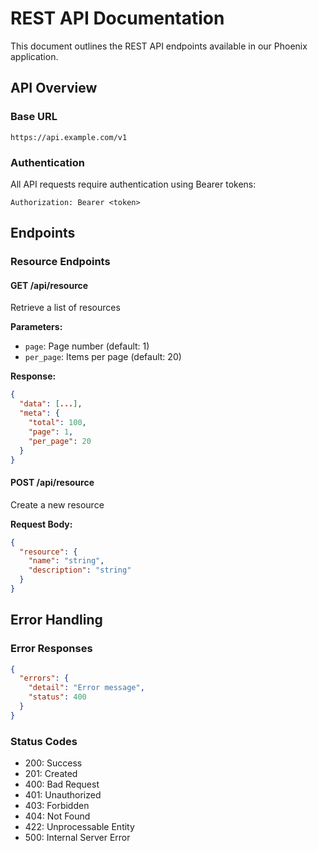 # REST API Documentation

This document outlines the REST API endpoints available in our Phoenix application.

## API Overview

### Base URL
```
https://api.example.com/v1
```

### Authentication
All API requests require authentication using Bearer tokens:
```
Authorization: Bearer <token>
```

## Endpoints

### Resource Endpoints

#### GET /api/resource
Retrieve a list of resources

**Parameters:**
- `page`: Page number (default: 1)
- `per_page`: Items per page (default: 20)

**Response:**
```json
{
  "data": [...],
  "meta": {
    "total": 100,
    "page": 1,
    "per_page": 20
  }
}
```

#### POST /api/resource
Create a new resource

**Request Body:**
```json
{
  "resource": {
    "name": "string",
    "description": "string"
  }
}
```

## Error Handling

### Error Responses
```json
{
  "errors": {
    "detail": "Error message",
    "status": 400
  }
}
```

### Status Codes
- 200: Success
- 201: Created
- 400: Bad Request
- 401: Unauthorized
- 403: Forbidden
- 404: Not Found
- 422: Unprocessable Entity
- 500: Internal Server Error
